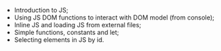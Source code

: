 - Introduction to JS;
- Using JS DOM functions to interact with DOM model (from console);
- Inline JS and loading JS from external files;
- Simple functions, constants and let;
- Selecting elements in JS by id.